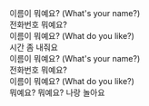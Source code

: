 이름이 뭐예요? (What's your name?)  
전화번호 뭐예요?  
이름이 뭐예요? (What do you like?)  
시간 좀 내줘요  
이름이 뭐예요? (What's your name?)  
전화번호 뭐예요?  
이름이 뭐예요? (What do you like?)  
뭐예요? 뭐예요? 나랑 놀아요